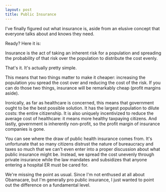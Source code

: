 ```yaml
---
layout: post
title: Public Insurance
---
```


I've finally figured out what insurance is, aside from an elusive concept that everyone talks about and knows they need.

Ready?  Here it is:

Insurance is the act of taking an inherent risk for a population and spreading the probability of that risk over the population to distribute the cost evenly.

That's it.  It's actually pretty simple.

This means that two things matter to make it cheaper: increasing the population you spread the cost over and reducing the cost of the risk.  If you can do those two things, insurance will be remarkably cheap (profit margins aside).

Ironically, as far as healthcare is concerned, this means that government ought to be the best possible solution.  It has the largest population to dilute costs: the entire citizenship.  It is also uniquely incentivized to reduce the average cost of healthcare: it means more healthy taxpaying citizens.  And lastly, government is inherently non-profit, so the profit margin of insurance companies is gone.

You can see where the draw of public health insurance comes from.  It's unfortunate that so many citizens distrust the nature of bureaucracy and taxes so much that we can't even enter into a proper discussion about what public insurance might be.  Instead, we spread the cost unevenly through private insurance while the law mandates and subsidizes that anyone entering a hospital ER must be cared for.  

We're missing the point as usual.  Since I'm not enthused at all about Obamacare, but I'm generally pro public insurance, I just wanted to point out the difference on a fundamental level.